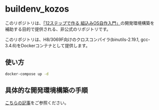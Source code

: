 # buildenv_kozos
このリポジトリは、[「12ステップで作る 組込みOS自作入門」](http://kozos.jp/books/makeos/)の開発環境構築を補助する目的で提供される、非公式のリポジトリです。

このリポジトリは、H8/3069F向けのクロスコンパイラ(binutils-2.19.1, gcc-3.4.6)をDockerコンテナとして提供します。

## 使い方
```bash
docker-compose up -d
```

## 具体的な開発環境構築の手順
[こちらの記事](https://qiita.com/satumaimo_10/items/9d30e742da64ec7831a3)をご参照ください。
